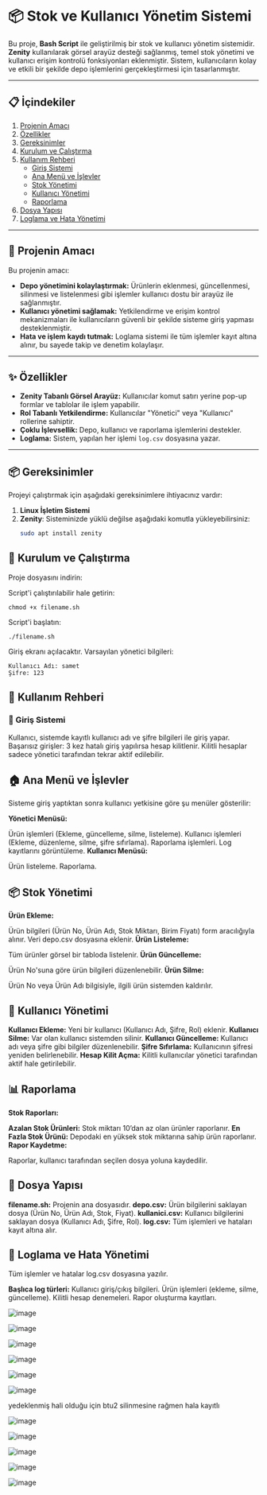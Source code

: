 # 📦 Stok ve Kullanıcı Yönetim Sistemi

Bu proje, **Bash Script** ile geliştirilmiş bir stok ve kullanıcı yönetim sistemidir. **Zenity** kullanılarak görsel arayüz desteği sağlanmış, temel stok yönetimi ve kullanıcı erişim kontrolü fonksiyonları eklenmiştir. Sistem, kullanıcıların kolay ve etkili bir şekilde depo işlemlerini gerçekleştirmesi için tasarlanmıştır.

---

## 📋 İçindekiler

1. [Projenin Amacı](#-projenin-amacı)  
2. [Özellikler](#-özellikler)  
3. [Gereksinimler](#-gereksinimler)  
4. [Kurulum ve Çalıştırma](#-kurulum-ve-çalıştırma)  
5. [Kullanım Rehberi](#-kullanım-rehberi)  
    - [Giriş Sistemi](#-giriş-sistemi)  
    - [Ana Menü ve İşlevler](#-ana-menü-ve-işlevler)  
    - [Stok Yönetimi](#-stok-yönetimi)  
    - [Kullanıcı Yönetimi](#-kullanıcı-yönetimi)  
    - [Raporlama](#-raporlama)  
6. [Dosya Yapısı](#-dosya-yapısı)  
7. [Loglama ve Hata Yönetimi](#-loglama-ve-hata-yönetimi)  

---

## 🎯 Projenin Amacı

Bu projenin amacı:
- **Depo yönetimini kolaylaştırmak:** Ürünlerin eklenmesi, güncellenmesi, silinmesi ve listelenmesi gibi işlemler kullanıcı dostu bir arayüz ile sağlanmıştır.
- **Kullanıcı yönetimi sağlamak:** Yetkilendirme ve erişim kontrol mekanizmaları ile kullanıcıların güvenli bir şekilde sisteme giriş yapması desteklenmiştir.
- **Hata ve işlem kaydı tutmak:** Loglama sistemi ile tüm işlemler kayıt altına alınır, bu sayede takip ve denetim kolaylaşır.

---






## ✨ Özellikler

- **Zenity Tabanlı Görsel Arayüz:** Kullanıcılar komut satırı yerine pop-up formlar ve tablolar ile işlem yapabilir.
- **Rol Tabanlı Yetkilendirme:** Kullanıcılar "Yönetici" veya "Kullanıcı" rollerine sahiptir.
- **Çoklu İşlevsellik:** Depo, kullanıcı ve raporlama işlemlerini destekler.
- **Loglama:** Sistem, yapılan her işlemi `log.csv` dosyasına yazar.

---

## 📦 Gereksinimler

Projeyi çalıştırmak için aşağıdaki gereksinimlere ihtiyacınız vardır:

1. **Linux İşletim Sistemi**  
2. **Zenity**: Sisteminizde yüklü değilse aşağıdaki komutla yükleyebilirsiniz:
   ```bash
   sudo apt install zenity

## 🚀 Kurulum ve Çalıştırma
Proje dosyasını indirin:


Script'i çalıştırılabilir hale getirin:


    chmod +x filename.sh
Script'i başlatın:


    ./filename.sh
Giriş ekranı açılacaktır. Varsayılan yönetici bilgileri:


    Kullanıcı Adı: samet
    Şifre: 123
##  📖 Kullanım Rehberi
### 🔑 Giriş Sistemi
Kullanıcı, sistemde kayıtlı kullanıcı adı ve şifre bilgileri ile giriş yapar.
Başarısız girişler: 3 kez hatalı giriş yapılırsa hesap kilitlenir.
Kilitli hesaplar sadece yönetici tarafından tekrar aktif edilebilir.
##  🏠 Ana Menü ve İşlevler
Sisteme giriş yaptıktan sonra kullanıcı yetkisine göre şu menüler gösterilir:

**Yönetici Menüsü:**

Ürün işlemleri (Ekleme, güncelleme, silme, listeleme).
Kullanıcı işlemleri (Ekleme, düzenleme, silme, şifre sıfırlama).
Raporlama işlemleri.
Log kayıtlarını görüntüleme.
**Kullanıcı Menüsü:**

Ürün listeleme.
Raporlama.
## 📦 Stok Yönetimi
**Ürün Ekleme:**

Ürün bilgileri (Ürün No, Ürün Adı, Stok Miktarı, Birim Fiyatı) form aracılığıyla alınır.
Veri depo.csv dosyasına eklenir.
**Ürün Listeleme:**

Tüm ürünler görsel bir tabloda listelenir.
**Ürün Güncelleme:**

Ürün No'suna göre ürün bilgileri düzenlenebilir.
**Ürün Silme:**

Ürün No veya Ürün Adı bilgisiyle, ilgili ürün sistemden kaldırılır.
##  👥 Kullanıcı Yönetimi
**Kullanıcı Ekleme:** Yeni bir kullanıcı (Kullanıcı Adı, Şifre, Rol) eklenir.
**Kullanıcı Silme:** Var olan kullanıcı sistemden silinir.
**Kullanıcı Güncelleme:** Kullanıcı adı veya şifre gibi bilgiler düzenlenebilir.
**Şifre Sıfırlama:** Kullanıcının şifresi yeniden belirlenebilir.
**Hesap Kilit Açma:** Kilitli kullanıcılar yönetici tarafından aktif hale getirilebilir.
## 📊 Raporlama
**Stok Raporları:**

**Azalan Stok Ürünleri:** Stok miktarı 10’dan az olan ürünler raporlanır.
**En Fazla Stok Ürünü:** Depodaki en yüksek stok miktarına sahip ürün raporlanır.
**Rapor Kaydetme:**

Raporlar, kullanıcı tarafından seçilen dosya yoluna kaydedilir.
##  📂 Dosya Yapısı
**filename.sh:** Projenin ana dosyasıdır.
**depo.csv:** Ürün bilgilerini saklayan dosya (Ürün No, Ürün Adı, Stok, Fiyat).
**kullanici.csv:** Kullanıcı bilgilerini saklayan dosya (Kullanıcı Adı, Şifre, Rol).
**log.csv:** Tüm işlemleri ve hataları kayıt altına alır.
## 📜 Loglama ve Hata Yönetimi
Tüm işlemler ve hatalar log.csv dosyasına yazılır.

**Başlıca log türleri:**
Kullanıcı giriş/çıkış bilgileri.
Ürün işlemleri (ekleme, silme, güncelleme).
Kilitli hesap denemeleri.
Rapor oluşturma kayıtları.

![image](https://github.com/user-attachments/assets/0c1ba4cc-911b-48c9-9bf5-3d445f599392) 

![image](https://github.com/user-attachments/assets/26add8c8-9713-47a0-aa23-4c460291c4b1) 

![image](https://github.com/user-attachments/assets/c690ae78-b9e3-4b3b-bbf2-1c16626e2551) 

![image](https://github.com/user-attachments/assets/2260c913-5b79-4029-8b72-1b8ba2014962)

![image](https://github.com/user-attachments/assets/347bf89b-7a60-4147-8c42-59fb3328d2f6) 

![image](https://github.com/user-attachments/assets/7ba3d789-ae8e-4f81-999f-b91a85887ef9)


yedeklenmiş hali olduğu için btu2 silinmesine rağmen hala kayıtlı

![image](https://github.com/user-attachments/assets/ba03a301-19bf-41a1-bc9f-e4f1686c509a)

![image](https://github.com/user-attachments/assets/d51d4011-5a2f-4817-b4c2-6c68fe9d6202)

![image](https://github.com/user-attachments/assets/598b569f-b112-452c-8e97-232499bdac61) 

![image](https://github.com/user-attachments/assets/032d2ba1-960c-409e-83d3-177b6f587d74) 

![image](https://github.com/user-attachments/assets/9261edf8-a8f9-471e-a4d6-4826b166aea0)


